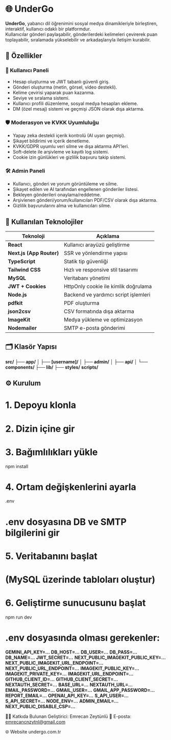 # 🌐 UnderGo

**UnderGo**, yabancı dil öğrenimini sosyal medya dinamikleriyle birleştiren, interaktif, kullanıcı odaklı bir platformdur.  
Kullanıcılar gönderi paylaşabilir, gönderilerdeki kelimeleri çevirerek puan toplayabilir, sıralamada yükselebilir ve arkadaşlarıyla iletişim kurabilir.

## 🚀 Özellikler

### 👥 Kullanıcı Paneli
- Hesap oluşturma ve JWT tabanlı güvenli giriş.
- Gönderi oluşturma (metin, görsel, video destekli).
- Kelime çevirisi yaparak puan kazanma.
- Seviye ve sıralama sistemi.
- Kullanıcı profili düzenleme, sosyal medya hesapları ekleme.
- DM (özel mesaj) sistemi ve geçmişi JSON olarak dışa aktarma.

### 🛡️ Moderasyon ve KVKK Uyumluluğu
- Yapay zeka destekli içerik kontrolü (AI uyarı geçmişi).
- Şikayet bildirimi ve içerik denetleme.
- KVKK/GDPR uyumlu veri silme ve dışa aktarma API’leri.
- Soft-delete ile arşivleme ve kayıtlı log sistemi.
- Cookie izin günlükleri ve gizlilik başvuru takip sistemi.

### 🛠️ Admin Paneli
- Kullanıcı, gönderi ve yorum görüntüleme ve silme.
- Şikayet edilen ve AI tarafından engellenen gönderiler listesi.
- Bekleyen gönderileri onaylama/reddetme.
- Arşivlenen gönderi/yorum/kullanıcıları PDF/CSV olarak dışa aktarma.
- Gizlilik başvurularını alma ve kullanıcıları silme.


## 🧰 Kullanılan Teknolojiler

| Teknoloji             | Açıklama                                         |
|-----------------------|--------------------------------------------------|
| **React**             | Kullanıcı arayüzü geliştirme                     |
| **Next.js (App Router)** | SSR ve yönlendirme yapısı                       |
| **TypeScript**        | Statik tip güvenliği                             |
| **Tailwind CSS**      | Hızlı ve responsive stil tasarımı                |
| **MySQL**             | Veritabanı yönetimi                              |
| **JWT + Cookies**     | HttpOnly cookie ile kimlik doğrulama             |
| **Node.js**           | Backend ve yardımcı script işlemleri             |
| **pdfkit**            | PDF oluşturma                                   |
| **json2csv**          | CSV formatında dışa aktarma                      |
| **ImageKit**          | Medya yükleme ve optimizasyon                    |
| **Nodemailer**        | SMTP e-posta gönderimi                           |

## 🗂️ Klasör Yapısı
**src/**
**├── app/**
**│ ├── [username]/**
**│ ├── admin/**
**│ ├── api/**
**│ └── components/**
**├── lib/**
**├── styles/**
**scripts/**

## ⚙️ Kurulum

# 1. Depoyu klonla

# 2. Dizin içine gir

# 3. Bağımlılıkları yükle
npm install

# 4. Ortam değişkenlerini ayarla
.env

# .env dosyasına DB ve SMTP bilgilerini gir

# 5. Veritabanını başlat
# (MySQL üzerinde tabloları oluştur)

# 6. Geliştirme sunucusunu başlat
npm run dev

# .env dosyasında olması gerekenler:
**GEMINI_API_KEY=...**
**DB_HOST=...**
**DB_USER=...**
**DB_PASS=...**
**DB_NAME=...**
**JWT_SECRET=...**
**NEXT_PUBLIC_IMAGEKIT_PUBLIC_KEY=...**
**NEXT_PUBLIC_IMAGEKIT_URL_ENDPOINT=...**
**NEXT_PUBLIC_URL_ENDPOINT=...**
**IMAGEKIT_PUBLIC_KEY=...**
**IMAGEKIT_PRIVATE_KEY=...**
**IMAGEKIT_URL_ENDPOINT=...**
**GITHUB_CLIENT_ID=...**
**GITHUB_CLIENT_SECRET=...**
**NEXTAUTH_SECRET=...**
**BASE_URL=...**
**NEXTAUTH_URL=...**
**EMAIL_PASSWORD=...**
**GMAIL_USER=...**
**GMAIL_APP_PASSWORD=...**
**REPORT_EMAIL=...**
**OPENAI_API_KEY=...**
**S_API_USER=...**
**S_API_SECRET=...**
**NODE_ENV=...**
**ADMIN_EMAIL=...**
**NEXT_PUBLIC_DISABLE_CSP=...**

👨‍💻 Katkıda Bulunan
Geliştirici: Emrecan Zeytünlü
📧 E-posta: emrecancnzytnl@gmail.com

🌐 Website
undergo.com.tr
